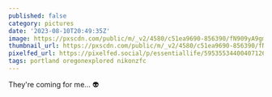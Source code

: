 ```yaml
---
published: false
category: pictures
date: '2023-08-10T20:49:35Z'
image: https://pxscdn.com/public/m/_v2/4580/c51ea9690-856390/fN909yA9gmVJ/7PZUBnvCRACEYgLWny5XhgEacFO6llbVz052Cf8G.jpg
thumbnail_url: https://pxscdn.com/public/m/_v2/4580/c51ea9690-856390/fN909yA9gmVJ/7PZUBnvCRACEYgLWny5XhgEacFO6llbVz052Cf8G_thumb.jpg
pixelfed_url: https://pixelfed.social/p/essentiallife/595355344004071269
tags: portland oregonexplored nikonzfc
---
```


They're coming for me… 👽